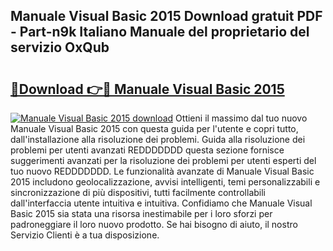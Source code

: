 ## Manuale Visual Basic 2015 Download gratuit PDF - Part-n9k Italiano Manuale del proprietario del servizio OxQub

# <h2><a href="http://dffom9.blite.top/?on=Manuale+Visual+Basic+2015">🔗Download 👉🔴 Manuale Visual Basic 2015</a></h2>

[![Manuale Visual Basic 2015 download](https://i.imgur.com/lujVjoI.png)](http://dffom9.blite.top/?on=Manuale+Visual+Basic+2015)
Ottieni il massimo dal tuo nuovo Manuale Visual Basic 2015 con questa guida per l'utente e copri tutto, dall'installazione alla risoluzione dei problemi. Guida alla risoluzione dei problemi per utenti avanzati REDDDDDDD questa sezione fornisce suggerimenti avanzati per la risoluzione dei problemi per utenti esperti del tuo nuovo REDDDDDDD. Le funzionalità avanzate di Manuale Visual Basic 2015 includono geolocalizzazione, avvisi intelligenti, temi personalizzabili e sincronizzazione di più dispositivi, tutti facilmente controllabili dall'interfaccia utente intuitiva e intuitiva. Confidiamo che Manuale Visual Basic 2015 sia stata una risorsa inestimabile per i loro sforzi per padroneggiare il loro nuovo prodotto. Se hai bisogno di aiuto, il nostro Servizio Clienti è a tua disposizione.
